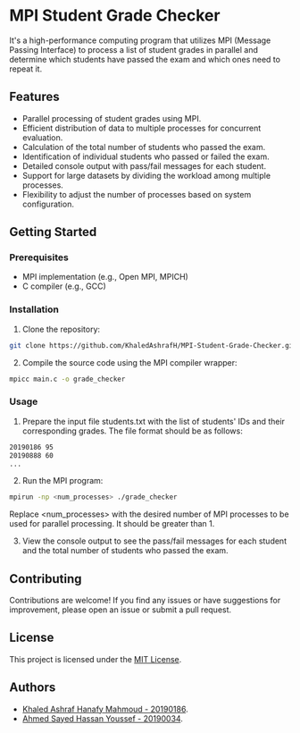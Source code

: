 # MPI Student Grade Checker

It's a high-performance computing program that utilizes MPI (Message Passing Interface) to process a list of student grades in parallel and determine which students have passed the exam and which ones need to repeat it.

## Features

- Parallel processing of student grades using MPI.
- Efficient distribution of data to multiple processes for concurrent evaluation.
- Calculation of the total number of students who passed the exam.
- Identification of individual students who passed or failed the exam.
- Detailed console output with pass/fail messages for each student.
- Support for large datasets by dividing the workload among multiple processes.
- Flexibility to adjust the number of processes based on system configuration.

## Getting Started

### Prerequisites

- MPI implementation (e.g., Open MPI, MPICH)
- C compiler (e.g., GCC)

### Installation

1. Clone the repository:

```bash
git clone https://github.com/KhaledAshrafH/MPI-Student-Grade-Checker.git
```

2. Compile the source code using the MPI compiler wrapper:

```bash
mpicc main.c -o grade_checker
```

### Usage

1. Prepare the input file students.txt with the list of students' IDs and their corresponding grades. The file format should be as follows:

```bash
20190186 95
20190888 60
...
```

2. Run the MPI program:

```bash
mpirun -np <num_processes> ./grade_checker
```

Replace <num_processes> with the desired number of MPI processes to be used for parallel processing. It should be greater than 1.

3. View the console output to see the pass/fail messages for each student and the total number of students who passed the exam.

## Contributing

Contributions are welcome! If you find any issues or have suggestions for improvement, please open an issue or submit a pull request.


## License

This project is licensed under the [MIT License](LICENSE.md).

## Authors

- [Khaled Ashraf Hanafy Mahmoud - 20190186](https://github.com/KhaledAshrafH).
- [ Ahmed Sayed Hassan Youssef - 20190034](https://github.com/AhmedSayed117).
